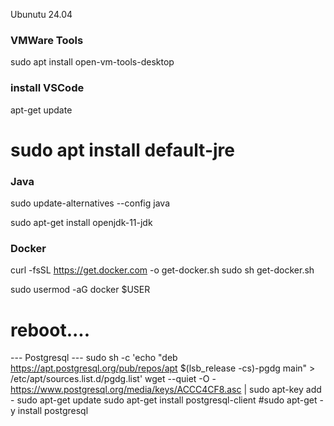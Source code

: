 Ubunutu 24.04

###  VMWare Tools
sudo apt install open-vm-tools-desktop

### install VSCode
apt-get update

# sudo apt install default-jre

### Java

sudo update-alternatives --config java

sudo apt-get install openjdk-11-jdk


### Docker
curl -fsSL https://get.docker.com -o get-docker.sh
sudo sh get-docker.sh

sudo usermod -aG docker $USER
# reboot....


--- Postgresql ---
sudo sh -c 'echo "deb https://apt.postgresql.org/pub/repos/apt $(lsb_release -cs)-pgdg main" > /etc/apt/sources.list.d/pgdg.list'
wget --quiet -O - https://www.postgresql.org/media/keys/ACCC4CF8.asc | sudo apt-key add -
sudo apt-get update
sudo apt-get install postgresql-client
#sudo apt-get -y install postgresql




